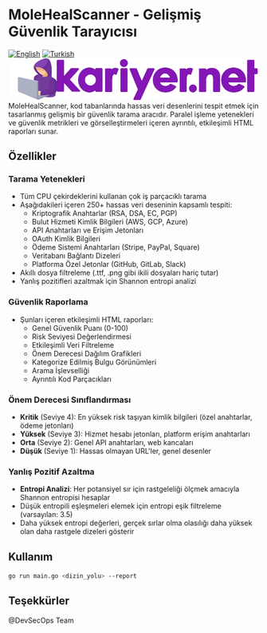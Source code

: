 # MoleHealScanner - Gelişmiş Güvenlik Tarayıcısı

[![English](https://img.shields.io/badge/lang-English-blue.svg)](README.md) [![Turkish](https://img.shields.io/badge/lang-Türkçe-red.svg)](README_TR.md)
![Proje Logosu](./kariyer-logo.png)
MoleHealScanner, kod tabanlarında hassas veri desenlerini tespit etmek için tasarlanmış gelişmiş bir güvenlik tarama aracıdır. Paralel işleme yetenekleri ve güvenlik metrikleri ve görselleştirmeleri içeren ayrıntılı, etkileşimli HTML raporları sunar.

## Özellikler

### Tarama Yetenekleri
- Tüm CPU çekirdeklerini kullanan çok iş parçacıklı tarama
- Aşağıdakileri içeren 250+ hassas veri deseninin kapsamlı tespiti:
  - Kriptografik Anahtarlar (RSA, DSA, EC, PGP)
  - Bulut Hizmeti Kimlik Bilgileri (AWS, GCP, Azure)
  - API Anahtarları ve Erişim Jetonları
  - OAuth Kimlik Bilgileri
  - Ödeme Sistemi Anahtarları (Stripe, PayPal, Square)
  - Veritabanı Bağlantı Dizeleri
  - Platforma Özel Jetonlar (GitHub, GitLab, Slack)
- Akıllı dosya filtreleme (.ttf, .png gibi ikili dosyaları hariç tutar)
- Yanlış pozitifleri azaltmak için Shannon entropi analizi

### Güvenlik Raporlama
- Şunları içeren etkileşimli HTML raporları:
  - Genel Güvenlik Puanı (0-100)
  - Risk Seviyesi Değerlendirmesi
  - Etkileşimli Veri Filtreleme
  - Önem Derecesi Dağılım Grafikleri
  - Kategorize Edilmiş Bulgu Görünümleri
  - Arama İşlevselliği
  - Ayrıntılı Kod Parçacıkları

### Önem Derecesi Sınıflandırması
- **Kritik** (Seviye 4): En yüksek risk taşıyan kimlik bilgileri (özel anahtarlar, ödeme jetonları)
- **Yüksek** (Seviye 3): Hizmet hesabı jetonları, platform erişim anahtarları
- **Orta** (Seviye 2): Genel API anahtarları, web kancaları
- **Düşük** (Seviye 1): Hassas olmayan URL'ler, genel desenler

### Yanlış Pozitif Azaltma
- **Entropi Analizi**: Her potansiyel sır için rastgeleliği ölçmek amacıyla Shannon entropisi hesaplar
- Düşük entropili eşleşmeleri elemek için entropi eşik filtreleme (varsayılan: 3.5)
- Daha yüksek entropi değerleri, gerçek sırlar olma olasılığı daha yüksek olan daha rastgele dizeleri gösterir

## Kullanım
```bash
go run main.go <dizin_yolu> --report
```
## Teşekkürler

@DevSecOps Team
